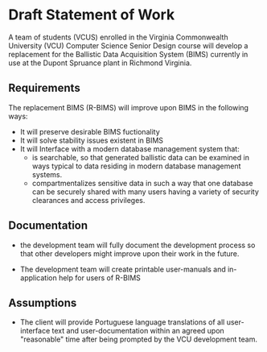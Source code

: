   # Draft Statement of Work
  A team of students (VCUS) enrolled in the Virginia Commonwealth University (VCU) Computer Science Senior Design course will develop a replacement for the Ballistic Data Acquisition System (BIMS) currently in use at the Dupont Spruance plant in Richmond Virginia.
  
 ## Requirements
 
The replacement BIMS (R-BIMS) will improve upon BIMS in the following ways:
* It will preserve desirable BIMS fuctionality
* It will solve stability issues existent in BIMS
* It will Interface with a modern database management system that:
  * is searchable, so that generated ballistic data can be examined in ways typical to data residing in modern database management systems.
  * compartmentalizes sensitive data in such a way that one database can be securely shared with many users having a variety of security clearances and access privileges.

## Documentation

* the development team will fully document the development process so that other developers might improve upon their work in the future.

* The development team will create printable user-manuals and in-application help for users of R-BIMS

  
## Assumptions

* The client will provide Portuguese language translations of all user-interface text and user-documentation within an agreed upon "reasonable" time after being prompted by the VCU development team. 
